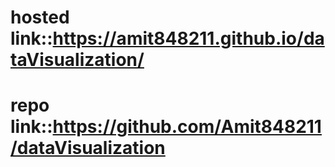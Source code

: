 # hosted link::https://amit848211.github.io/dataVisualization/
# repo link::https://github.com/Amit848211/dataVisualization

